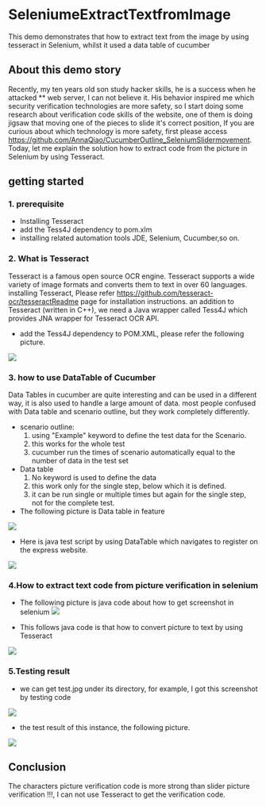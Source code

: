 # SeleniumeExtractTextfromImage
This demo demonstrates that how to extract text from the image by using tesseract in Selenium, whilst it used a data table  of cucumber
## About this demo story
Recently, my ten years old son study hacker skills, he is a success when he attacked ** web server, I can not believe it. His behavior inspired me which security verification technologies are more safety, so I start doing some research about verification code skills of the website, one of them is doing jigsaw that moving one of the pieces to slide it's correct position, If you are curious about which technology is more safety, first please access https://github.com/AnnaQiao/CucumberOutline_SeleniumSlidermovement. Today, let me explain the solution how to extract code from the picture in Selenium by using Tesseract.
## getting started
### 1. prerequisite
 - Installing Tesseract
 - add the Tess4J dependency to pom.xlm
 - installing related automation tools JDE, Selenium, Cucumber,so on.
### 2. What is Tesseract
   Tesseract is a famous open source OCR engine. Tesseract supports a wide variety of image formats and converts them to text in over 60 languages.
   installing Tesseract, Please refer https://github.com/tesseract-ocr/tesseractReadme page for installation instructions.
   an addition to Tesseract (written in C++), we need a Java wrapper called Tess4J which provides JNA wrapper for Tesseract OCR API.
   - add the Tess4J dependency to POM.XML, please refer the following picture. 
   
![](https://github.com/AnnaQiao/SeleniumeExtractTextfromImage/blob/master/pictures/dependency.JPG)
### 3. how to use DataTable of Cucumber
  Data Tables in cucumber are quite interesting and can be used in a different way, it is also used to handle a large amount of data. most people confused with Data table and scenario outline, but they work completely differently.
  - scenario outline:
    1. using "Example" keyword to define the test data for the Scenario.
    2. this works for the whole test
    3. cucumber run the times of scenario automatically equal to the number of data in the test set
 - Data table
    1. No keyword is used to define the data
    2. this work only for the single step, below which it is defined.
    3. it can be run single or multiple times but again for the single step, not for the complete test.
  - The following picture is Data table in feature 
  
   ![](https://github.com/AnnaQiao/SeleniumeExtractTextfromImage/blob/master/pictures/feature.JPG)

  - Here is java test script by using DataTable which navigates to register on the express website.

   ![](https://github.com/AnnaQiao/SeleniumeExtractTextfromImage/blob/master/pictures/dataTable.JPG)
### 4.How to extract text code from picture verification in selenium
  - The following picture is java code about how to get screenshot in selenium
   ![](https://github.com/AnnaQiao/SeleniumeExtractTextfromImage/blob/master/pictures/screenshot.JPG)
    
  - This follows java code is that how to convert picture to text by using Tesseract
    
   ![](https://github.com/AnnaQiao/SeleniumeExtractTextfromImage/blob/master/pictures/extract.JPG)
### 5.Testing result
  - we can get test.jpg under its directory, for example, I got this screenshot by testing code

  ![](https://github.com/AnnaQiao/SeleniumeExtractTextfromImage/blob/master/pictures/test.jpg)
  
  - the test result of this instance, the following picture.
   
 ![](https://github.com/AnnaQiao/SeleniumeExtractTextfromImage/blob/master/pictures/testResult.JPG)
  
## Conclusion
  The characters picture verification code is more strong than slider picture verification !!!, I can not use Tesseract to get the verification code.
